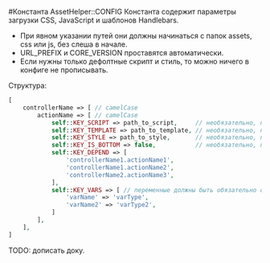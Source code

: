 #Константа AssetHelper::CONFIG
Константа содержит параметры загрузки CSS, JavaScript и шаблонов Handlebars.

* При явном указании путей они должны начинаться с папок assets, css или js, без слеша в начале.
* URL_PREFIX и CORE_VERSION проставятся автоматически.
* Если нужны только дефолтные скрипт и стиль, то можно ничего в конфиге не прописывать.

Структура:
```php
[
	controllerName => [ // camelCase
		actionName => [ // camelCase
			self::KEY_SCRIPT => path_to_script,     // необязательно, по умолчанию возьмётся controllerName/actionName
			self::KEY_TEMPLATE => path_to_template, // необязательно, по умолчанию возьмётся controllerName/actionName
			self::KEY_STYLE => path_to_style,       // необязательно, по умолчанию возьмётся controllerName/actionName
			self::KEY_IS_BOTTOM => false,           // необязательно, по умолчанию false, т.е. скрипт в <head>
			self::KEY_DEPEND => [
				'controllerName1.actionName1',
				'controllerName1.actionName2',
				'controllerName2.actionName3',
			],
			self::KEY_VARS => [ // переменные должны быть обязательно объявлены с проверкой типа
				'varName' => 'varType',
				'varName2' => 'varType2',
			]
		],
	],
]
```

TODO: дописать доку.